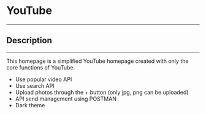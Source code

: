 # YouTube

---

## Description

---

This homepage is a simplified YouTube homepage created with only the core functions of YouTube.

- Use popular video API
- Use search API
- Upload photos through the + button (only jpg, png can be uploaded)
- API send management using POSTMAN
- Dark theme